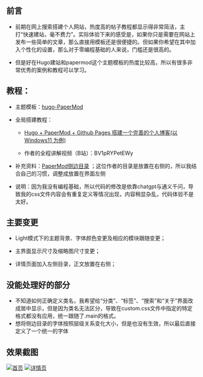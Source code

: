 ## 前言
- 前期在网上搜索搭建个人网站，热度高的帖子教程都显示得非常简洁，主打“快速建站，毫不费力”。实际体验下来的感受是，如果你只是需要在网站上发布一些简单的文章，那么直接用模板还是很便捷的。但如果你希望在其中加入个性化的设置，那么对于零编程基础的人来说，门槛还是很高的。

- 但是好在Hugo建站和papermod这个主题模板的热度比较高，所以有很多非常优秀的案例和教程可以学习。


## 教程：
- 主题模板：[hugo-PaperMod](https://github.com/adityatelange/hugo-PaperMod)


- 全局搭建教程：
  - [Hugo + PaperMod + Github Pages 搭建一个完善的个人博客(以 Windows11 为例)](https://sonnycalcr.github.io/posts/build-a-blog-using-hugo-papermod-github-pages/)

  - 作者的全程讲解视频（B站）：BV1pRYPetEWy


- 补充资料：[PaperMod侧边目录](https://github.com/arashsm79/hugo-PaperMod-Mod) ；这位作者的目录是放置在右侧的，所以我结合自己的习惯，调整成放置在界面左侧


- 说明：因为我没有编程基础，所以代码的修改是依靠chatgpt与通义千问，导致我的css文件内容会有重复定义等情况出现，内容稍显杂乱，代码体验不是太好。


## 主要变更
- Light模式下的主题背景、字体颜色变更及相应的模块跟随变更；

- 主界面显示尺寸及缩略图尺寸变更；

- 详情页面加入左侧目录，正文放置在右侧；


## 没能处理好的部分
- 不知道如何正确定义类名，我希望给“分类”、“标签”、“搜索”和“关于”界面改成居中显示，但是因为类名无法区分，导致在custom.css文件中指定的特定格式都没有应用，统一跟随了.main的格式。
- 想将侧边目录的字体按照层级关系变化大小，但是也没有生效，所以最后直接定义了一个统一的字体

## 效果截图
[![首页](https://i.postimg.cc/nVNbX39L/image.png)](https://postimg.cc/w35bPcVK)
[![详情页](https://i.postimg.cc/Z5yGPp3L/image.png)](https://postimg.cc/TKfNfyty)


